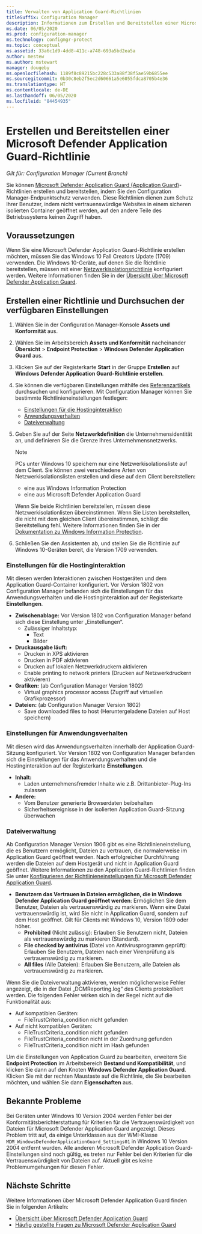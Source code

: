 ```yaml
---
title: Verwalten von Application Guard-Richtlinien
titleSuffix: Configuration Manager
description: Informationen zum Erstellen und Bereitstellen einer Microsoft Defender Application Guard-Richtlinie
ms.date: 06/05/2020
ms.prod: configuration-manager
ms.technology: configmgr-protect
ms.topic: conceptual
ms.assetid: 33a6c1d9-4dd8-411c-a748-693a5bd2ea5a
author: mestew
ms.author: mstewart
manager: dougeby
ms.openlocfilehash: 1189f8c89215bc228c533a88f38f5ae59b6855ee
ms.sourcegitcommit: 0b30c8eb2f5ec2d60661a5e6055fdca8705b4e36
ms.translationtype: HT
ms.contentlocale: de-DE
ms.lasthandoff: 06/05/2020
ms.locfileid: "84454935"
---
```

# <a name="create-and-deploy-microsoft-defender-application-guard-policy"></a>Erstellen und Bereitstellen einer Microsoft Defender Application Guard-Richtlinie

*Gilt für: Configuration Manager (Current Branch)*
<!-- 1351960 -->  
Sie können [Microsoft Defender Application Guard (Application Guard)](https://docs.microsoft.com/windows/security/threat-protection/microsoft-defender-application-guard/md-app-guard-overview)-Richtlinien erstellen und bereitstellen, indem Sie den Configuration Manager-Endpunktschutz verwenden. Diese Richtlinien dienen zum Schutz Ihrer Benutzer, indem nicht vertrauenswürdige Websites in einem sicheren isolierten Container geöffnet werden, auf den andere Teile des Betriebssystems keinen Zugriff haben.

## <a name="prerequisites"></a>Voraussetzungen

Wenn Sie eine Microsoft Defender Application Guard-Richtlinie erstellen möchten, müssen Sie das Windows 10 Fall Creators Update (1709) verwenden. Die Windows 10-Geräte, auf denen Sie die Richtlinie bereitstellen, müssen mit einer [Netzwerkisolationsrichtlinie](https://docs.microsoft.com/windows/security/threat-protection/microsoft-defender-application-guard/configure-md-app-guard#network-isolation-settings) konfiguriert werden. Weitere Informationen finden Sie in der [Übersicht über Microsoft Defender Application Guard](https://docs.microsoft.com/windows/security/threat-protection/microsoft-defender-application-guard/md-app-guard-overview).

## <a name="create-a-policy-and-to-browse-the-available-settings"></a>Erstellen einer Richtlinie und Durchsuchen der verfügbaren Einstellungen

1. Wählen Sie in der Configuration Manager-Konsole **Assets und Konformität** aus.
2. Wählen Sie im Arbeitsbereich **Assets und Konformität** nacheinander **Übersicht** > **Endpoint Protection** > **Windows Defender Application Guard** aus.
3. Klicken Sie auf der Registerkarte **Start** in der Gruppe **Erstellen** auf **Windows Defender Application Guard-Richtlinie erstellen**.
4. Sie können die verfügbaren Einstellungen mithilfe des [Referenzartikels](https://docs.microsoft.com/windows/security/threat-protection/microsoft-defender-application-guard/configure-md-app-guard) durchsuchen und konfigurieren. Mit Configuration Manager können Sie bestimmte Richtlinieneinstellungen festlegen:
   - [Einstellungen für die Hostinginteraktion](#bkmk_HIS)
   - [Anwendungsverhalten](#bkmk_ABS)
   - [Dateiverwaltung](#bkmk_FM)
5. Geben Sie auf der Seite **Netzwerkdefinition** die Unternehmensidentität an, und definieren Sie die Grenze Ihres Unternehmensnetzwerks.

    > [!NOTE]
    > PCs unter Windows 10 speichern nur eine Netzwerkisolationsliste auf dem Client. Sie können zwei verschiedene Arten von Netzwerkisolationslisten erstellen und diese auf dem Client bereitstellen:
    >
    >  - eine aus Windows Information Protection
    >  - eine aus Microsoft Defender Application Guard
    >
    > Wenn Sie beide Richtlinien bereitstellen, müssen diese Netzwerkisolationlisten übereinstimmen. Wenn Sie Listen bereitstellen, die nicht mit dem gleichen Client übereinstimmen, schlägt die Bereitstellung fehl. Weitere Informationen finden Sie in der [Dokumentation zu Windows Information Protection](https://docs.microsoft.com/windows/security/information-protection/windows-information-protection/create-wip-policy-using-configmgr).

6. Schließen Sie den Assistenten ab, und stellen Sie die Richtlinie auf Windows 10-Geräten bereit, die Version 1709 verwenden.

### <a name="host-interaction-settings"></a><a name="bkmk_HIS"></a> Einstellungen für die Hostinginteraktion

Mit diesen werden Interaktionen zwischen Hostgeräten und dem Application Guard-Container konfiguriert. Vor Version 1802 von Configuration Manager befanden sich die Einstellungen für das Anwendungsverhalten und die Hostinginteraktion auf der Registerkarte **Einstellungen**.

- **Zwischenablage:** Vor Version 1802 von Configuration Manager befand sich diese Einstellung unter „Einstellungen“.
  - Zulässiger Inhaltstyp:
    - Text
    - Bilder
- **Druckausgabe läuft:**
  - Drucken in XPS aktivieren
  - Drucken in PDF aktivieren
  - Drucken auf lokalen Netzwerkdruckern aktivieren
  - Enable printing to network printers (Drucken auf Netzwerkdruckern aktivieren)
- **Grafiken:** (ab Configuration Manager Version 1802)
  - Virtual graphics processor access (Zugriff auf virtuellen Grafikprozessor)
- **Dateien:** (ab Configuration Manager Version 1802)
  - Save downloaded files to host (Heruntergeladene Dateien auf Host speichern)

### <a name="application-behavior-settings"></a><a name="bkmk_ABS"></a> Einstellungen für Anwendungsverhalten

Mit diesen wird das Anwendungsverhalten innerhalb der Application Guard-Sitzung konfiguriert. Vor Version 1802 von Configuration Manager befanden sich die Einstellungen für das Anwendungsverhalten und die Hostinginteraktion auf der Registerkarte **Einstellungen**.

- **Inhalt:**
  - Laden unternehmensfremder Inhalte wie z.B. Drittanbieter-Plug-Ins zulassen
- **Andere:**
  - Vom Benutzer generierte Browserdaten beibehalten
  - Sicherheitsereignisse in der isolierten Application Guard-Sitzung überwachen

### <a name="file-management"></a><a name="bkmk_FM"></a> Dateiverwaltung
<!--3555858-->
Ab Configuration Manager Version 1906 gibt es eine Richtlinieneinstellung, die es Benutzern ermöglicht, Dateien zu vertrauen, die normalerweise im Application Guard geöffnet werden. Nach erfolgreicher Durchführung werden die Dateien auf dem Hostgerät und nicht in Application Guard geöffnet. Weitere Informationen zu den Application Guard-Richtlinien finden Sie unter [Konfigurieren der Richtlinieneinstellungen für Microsoft Defender Application Guard](https://docs.microsoft.com/windows/security/threat-protection/microsoft-defender-application-guard/configure-md-app-guard).

- **Benutzern das Vertrauen in Dateien ermöglichen, die in Windows Defender Application Guard geöffnet werden**: Ermöglichen Sie dem Benutzer, Dateien als vertrauenswürdig zu markieren. Wenn eine Datei vertrauenswürdig ist, wird Sie nicht in Application Guard, sondern auf dem Host geöffnet. Gilt für Clients mit Windows 10, Version 1809 oder höher.
  - **Prohibited** (Nicht zulässig): Erlauben Sie Benutzern nicht, Dateien als vertrauenswürdig zu markieren (Standard).
  - **File checked by antivirus** (Datei von Antivirusprogramm geprüft): Erlauben Sie Benutzern, Dateien nach einer Virenprüfung als vertrauenswürdig zu markieren.
  - **All files** (Alle Dateien): Erlauben Sie Benutzern, alle Dateien als vertrauenswürdig zu markieren.

Wenn Sie die Dateiverwaltung aktivieren, werden möglicherweise Fehler angezeigt, die in der Datei „DCMReporting.log“ des Clients protokolliert werden. Die folgenden Fehler wirken sich in der Regel nicht auf die Funktionalität aus: <!--4619457-->

- Auf kompatiblen Geräten:
  - FileTrustCriteria_condition nicht gefunden
- Auf nicht kompatiblen Geräten:
  - FileTrustCriteria_condition nicht gefunden
  - FileTrustCriteria_condition nicht in der Zuordnung gefunden
  - FileTrustCriteria_condition nicht im Hash gefunden

Um die Einstellungen von Application Guard zu bearbeiten, erweitern Sie **Endpoint Protection** im Arbeitsbereich **Bestand und Kompatibilität**, und klicken Sie dann auf den Knoten **Windows Defender Application Guard**. Klicken Sie mit der rechten Maustaste auf die Richtlinie, die Sie bearbeiten möchten, und wählen Sie dann **Eigenschaften** aus.

## <a name="known-issues"></a>Bekannte Probleme

Bei Geräten unter Windows 10 Version 2004 werden Fehler bei der Konformitätsberichterstattung für Kriterien für die Vertrauenswürdigkeit von Dateien für Microsoft Defender Application Guard angezeigt. Dieses Problem tritt auf, da einige Unterklassen aus der WMI-Klasse `MDM_WindowsDefenderApplicationGuard_Settings01` in Windows 10 Version 2004 entfernt wurden. Alle anderen Microsoft Defender Application Guard-Einstellungen sind noch gültig, es treten nur Fehler bei den Kriterien für die Vertrauenswürdigkeit von Dateien auf. Aktuell gibt es keine Problemumgehungen für diesen Fehler. <!--7099444,5946790-->

## <a name="next-steps"></a>Nächste Schritte

Weitere Informationen über Microsoft Defender Application Guard finden Sie in folgenden Artikeln:
 - [Übersicht über Microsoft Defender Application Guard](https://docs.microsoft.com/windows/security/threat-protection/microsoft-defender-application-guard/md-app-guard-overview)
- [Häufig gestellte Fragen zu Microsoft Defender Application Guard](https://docs.microsoft.com/windows/security/threat-protection/microsoft-defender-application-guard/faq-md-app-guard)
